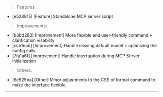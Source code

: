 > Features:
- [e523815] [Feature] Standalone MCP server script

> Improvements:
- [b3bd283] [Improvement] More flexible and user-friendly  command + clarification visability
- [cc51ead] [Improvement] Handle missing default model + optimizing the config calls
- [7fa1a6f] [Improvement] Handle interruption during MCP Server initialization

> Others:
- [6c525ba] [Other] Minor adjustments to the CSS of format command to make the interface flexible.


---
